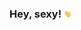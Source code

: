 ### Hey, sexy! <img style="height: 12px; width: 12px;" src="waving-hand.gif" width="32"/>

<!-- ![toddpress' stats](https://github-readme-stats.vercel.app/api?username=toddpress&show_icons=true&theme=radical) -->
<!-- <a href="https://github.com/toddpress/toddpress/edit/main/README.md">
![Top Langs](https://github-readme-stats.vercel.app/api/top-langs/?username=toddpress&langs_count=4)](https://github.com/toddpress/github-readme-stats)
</a> -->
<!--
**toddpress/toddpress** is a ✨ _special_ ✨ repository because its `README.md` (this file) appears on your GitHub profile.

Here are some ideas to get you started:

- 🔭 I’m currently working on ...
- 🌱 I’m currently learning ...
- 👯 I’m looking to collaborate on ...
- 🤔 I’m looking for help with ...
- 💬 Ask me about ...
- 📫 How to reach me: ...
- 😄 Pronouns: ...
- ⚡ Fun fact: ...
-->
